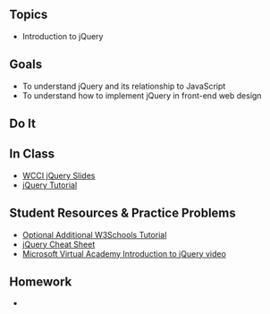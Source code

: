 ## Topics
  - Introduction to jQuery
  
## Goals
 - To understand jQuery and its relationship to JavaScript
 - To understand how to implement jQuery in front-end web design
   
## Do It

## In Class
 - [WCCI jQuery Slides](https://docs.google.com/a/wecancodeit.org/presentation/d/1BqO53Ht2-CDXx7AFIXepekfPSMCT4-YxgTl6501cYjg/edit?usp=sharing)
 - [jQuery Tutorial](http://try.jquery.com/levels/1/challenges/1)

## Student Resources & Practice Problems
  - [Optional Additional W3Schools Tutorial](https://www.w3schools.com/jquery/)
  - [jQuery Cheat Sheet](https://makeawebsitehub.com/jquery-mega-cheat-sheet/)
  - [Microsoft Virtual Academy Introduction to jQuery video](https://www.youtube.com/watch?v=khvPMh5Xfks)

## Homework
 - 
